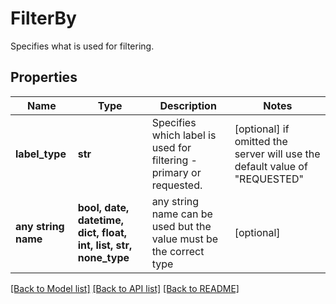 # FilterBy

Specifies what is used for filtering.

## Properties
Name | Type | Description | Notes
------------ | ------------- | ------------- | -------------
**label_type** | **str** | Specifies which label is used for filtering - primary or requested. | [optional]  if omitted the server will use the default value of "REQUESTED"
**any string name** | **bool, date, datetime, dict, float, int, list, str, none_type** | any string name can be used but the value must be the correct type | [optional]

[[Back to Model list]](../README.md#documentation-for-models) [[Back to API list]](../README.md#documentation-for-api-endpoints) [[Back to README]](../README.md)


